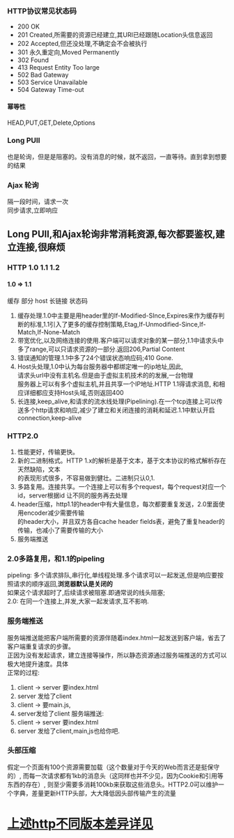 ### HTTP协议常见状态码
- 200 OK
- 201 Created,所需要的资源已经建立,其URI已经跟随Location头信息返回 
- 202 Accepted,但还没处理,不确定会不会被执行
- 301 永久重定向,Moved Permanently
- 302 Found
- 413 Request Entity Too large
- 502 Bad Gateway
- 503 Service  Unavailable  
- 504 Gateway Time-out

#### 幂等性
HEAD,PUT,GET,Delete,Options

### Long PUll
也是轮询，但是是阻塞的。没有消息的时候，就不返回，一直等待。直到拿到想要的结果

### Ajax 轮询
隔一段时间，请求一次  
同步请求,立即响应

## Long PUll,和Ajax轮询非常消耗资源,每次都要鉴权,建立连接,很麻烦

### HTTP 1.0 1.1 1.2
#### 1.0 => 1.1
缓存 部分 host 长链接 状态码 
1. 缓存处理.1.0中主要是用header里的If-Modified-SInce,Expires来作为缓存判断的标准,1.1引入了更多的缓存控制策略,Etag,If-Unmodified-Since,If-Match,If-None-Match  
2. 带宽优化,以及网络连接的使用.客户端可以请求对象的某一部分,1.1中请求头中多了range,可以只请求资源的一部分.返回206,Partial Content  
3. 错误通知的管理.1.1中多了24个错误状态响应码;410 Gone.    
4. Host头处理,1.0中认为每台服务器中都绑定唯一的ip地址,因此,  
   请求头url中没有主机名.但是由于虚拟主机技术的的发展,一台物理  
   服务器上可以有多个虚拟主机,并且共享一个IP地址.HTTP 1.1得请求消息,  和相应详细都应支持Host头域,否则返回400  
5. 长连接,keep_alive,和请求的流水线处理(Pipelining).在一个tcp连接上可以传送多个http请求和响应,减少了建立和关闭连接的消耗和延迟.1.1中默认开启connection,keep-alive
   


### HTTP2.0
1. 性能更好，传输更快。  
2. 新的二进制格式。HTTP 1.x的解析是基于文本，基于文本协议的格式解析存在天然缺陷，文本  
的表现形式很多，不容易做到健壮。二进制只认0,1.
3. 多路复用。连接共享。一个连接上可以有多个request，每个request对应一个id，server根据id  让不同的服务再去处理
4. header压缩，http1.1的header中有大量信息，每次都要重复发送，2.0里面使用encoder减少需要传输  
的header大小，并且双方各自cache header fields表，避免了重复header的传输，也减小了需要传输的大小  
5. 服务端推送
### 2.0多路复用，和1.1的pipeling
pipeling: 多个请求排队,串行化,单线程处理.多个请求可以一起发送,但是响应要按照请求的顺序返回,**浏览器默认是关闭的**   
如果这个请求超时了,后续请求被阻塞.即通常说的线头阻塞;  
2.0: 在同一个连接上,并发,大家一起发请求,互不影响.
### 服务端推送 
服务端推送能把客户端所需要的资源伴随着index.html一起发送到客户端，省去了客户端重复请求的步骤。  
正因为没有发起请求，建立连接等操作，所以静态资源通过服务端推送的方式可以极大地提升速度。具体  
正常的过程: 
1. client -> server 要index.html
2. server 发给了client
3. client -> 要main.js,
4. server发给了client
服务端推送: 
1. client -> server 要index.html
2. server 发给了client,main,js也给你吧.  
### 头部压缩 
假定一个页面有100个资源需要加载（这个数量对于今天的Web而言还是挺保守的）, 而每一次请求都有1kb的消息头（这同样也并不少见，因为Cookie和引用等东西的存在）, 则至少需要多消耗100kb来获取这些消息头。HTTP2.0可以维护一个字典，差量更新HTTP头部，大大降低因头部传输产生的流量

# [上述http不同版本差异详见](https://juejin.im/entry/5981c5df518825359a2b9476)

